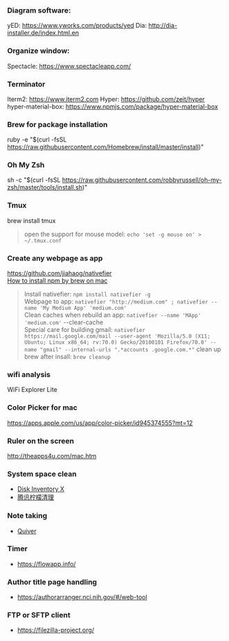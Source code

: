 
### Diagram software:
yED: https://www.yworks.com/products/yed
Dia: http://dia-installer.de/index.html.en

### Organize window:
Spectacle: https://www.spectacleapp.com/

### Terminator 
Iterm2: https://www.iterm2.com
Hyper: https://github.com/zeit/hyper
hyper-material-box: https://www.npmjs.com/package/hyper-material-box

### Brew for package installation
ruby -e "$(curl -fsSL https://raw.githubusercontent.com/Homebrew/install/master/install)"

### Oh My Zsh
sh -c "$(curl -fsSL https://raw.githubusercontent.com/robbyrussell/oh-my-zsh/master/tools/install.sh)"

### Tmux
brew install tmux

> open the support for mouse model:
`echo 'set -g mouse on' > ~/.tmux.conf`

### Create any webpage as app 
https://github.com/jiahaog/nativefier \
[How to install npm by brew on mac](https://changelog.com/posts/install-node-js-with-homebrew-on-os-x)

> Install nativefier: `npm install nativefier -g` \
> Webpage to app: `nativefier "http://medium.com" ; nativefier --name 'My Medium App' 'medium.com'` \
> Clean caches when rebuild an app: `nativefier --name 'MApp' 'medium.com'` --clear-cache \
> Special care for building gmail: `nativefier https://mail.google.com/mail --user-agent 'Mozilla/5.0 (X11; Ubuntu; Linux x86_64; rv:70.0) Gecko/20100101 Firefox/70.0' --name "gmail" --internal-urls ".*accounts .google.com.*"`
> clean up brew after insall: `brew cleanup`

### wifi analysis
WiFi Explorer Lite

### Color Picker for mac
https://apps.apple.com/us/app/color-picker/id945374555?mt=12

### Ruler on the screen
http://theapps4u.com/mac.htm

### System space clean
- [Disk Inventory X](http://www.derlien.com/)
- [腾讯柠檬清理](https://lemon.qq.com/)

### Note taking
- [Quiver](https://github.com/HappenApps/Quiver/wiki)

### Timer
- https://flowapp.info/

### Author title page handling
- https://authorarranger.nci.nih.gov/#/web-tool

### FTP or SFTP client
- https://filezilla-project.org/
